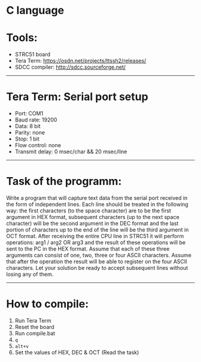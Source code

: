 # C language

# Tools: 
- STRC51 board
- Tera Term: https://osdn.net/projects/ttssh2/releases/
- SDCC compiler: http://sdcc.sourceforge.net/

---

# Tera Term: Serial port setup
- Port: COM1
- Baud rate: 19200
- Data: 8 bit
- Parity: none
- Stop: 1 bit
- Flow control: none
- Transmit delay: 0 msec/char && 20 msec/line

---

# Task of the programm: 
Write a program that will capture text data from the serial port received in the form of independent lines. Each line should be treated in the following way: the first characters (to the space character) are to be the first argument in HEX format, subsequent characters (up to the next space character) will be the second argument in the DEC format and the last portion of characters up to the end of the line will be the third argument in OCT format. After receiving the entire CPU line in STRC51 it will perform operations:
arg1 / arg2 OR arg3
and the result of these operations will be sent to the PC in the HEX format. Assume that each of these three arguments can consist of one, two, three or four ASCII characters. Assume that after the operation the result will be able to register on the four ASCII characters. Let your solution be ready to accept subsequent lines without losing any of them.

---

# How to compile:
1. Run Tera Term
2. Reset the board 
3. Run compile.bat
4. ``` q ```
5. ``` alt+v ```
6. Set the values of HEX, DEC & OCT (Read the task)
